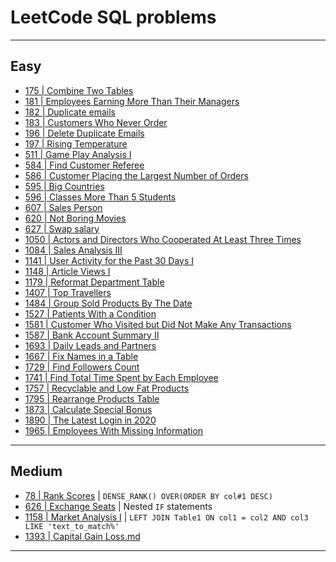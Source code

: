 # LeetCode SQL problems
***

## Easy
- [175 | Combine Two Tables](https://github.com/kyaiooiayk/SQL-Notes/blob/main/LeetCode/files/175%20-%20Combine%20Two%20Tables.md)
- [181 | Employees Earning More Than Their Managers
 ](https://github.com/kyaiooiayk/SQL-Notes/blob/main/LeetCode/files/181%20-%20Employees%20Earning%20More%20Than%20Their%20Managers.md)
- [182 | Duplicate emails](https://github.com/kyaiooiayk/SQL-Notes/blob/main/LeetCode/files/182%20-%20Duplicate%20emails.md)
- [183 | Customers Who Never Order](https://github.com/kyaiooiayk/SQL-Notes/blob/main/LeetCode/files/183%20-%20Customers%20Who%20Never%20Order.md)
- [196 | Delete Duplicate Emails](https://github.com/kyaiooiayk/SQL-Notes/blob/main/LeetCode/files/196%20-%20Delete%20Duplicate%20Emails.md)
- [197 | Rising Temperature](https://github.com/kyaiooiayk/SQL-Notes/blob/main/LeetCode/files/197%20-%20Rising%20Temperature.md)
- [511 | Game Play Analysis I](https://github.com/kyaiooiayk/SQL-Notes/blob/main/LeetCode/files/511%20-%20Game%20Play%20Analysis%20I.md)
- [584 | Find Customer Referee](https://github.com/kyaiooiayk/SQL-Notes/blob/main/LeetCode/files/584%20-%20Find%20Customer%20Referee.md)
- [586 | Customer Placing the Largest Number of Orders](https://github.com/kyaiooiayk/SQL-Notes/blob/main/LeetCode/files/586%20-%20Customer%20Placing%20the%20Largest%20Number%20of%20Orders.md)
- [595 | Big Countries](https://github.com/kyaiooiayk/SQL-Notes/blob/main/LeetCode/files/595%20-%20Big%20Countries.md)
- [596 | Classes More Than 5 Students](https://github.com/kyaiooiayk/SQL-Notes/blob/main/LeetCode/files/596%20-%20%20Classes%20More%20Than%205%20Students.md)
- [607 | Sales Person](https://github.com/kyaiooiayk/SQL-Notes/blob/main/LeetCode/files/607%20-%20Sales%20Person.md)
- [620 | Not Boring Movies](https://github.com/kyaiooiayk/SQL-Notes/blob/main/LeetCode/files/620%20-%20Not%20Boring%20Movies.md)
- [627 | Swap salary](https://github.com/kyaiooiayk/SQL-Notes/blob/main/LeetCode/files/627%20-%20Swap%20Salary.md)
- [1050 | Actors and Directors Who Cooperated At Least Three Times](https://github.com/kyaiooiayk/SQL-Notes/blob/main/LeetCode/files/1050%20-%20Actors%20and%20Directors%20Who%20Cooperated%20At%20Least%20Three%20Times.md)
- [1084 | Sales Analysis III](https://github.com/kyaiooiayk/SQL-Notes/blob/main/LeetCode/files/1084%20-%20Sales%20Analysis%20III.md)
- [1141 | User Activity for the Past 30 Days I](https://github.com/kyaiooiayk/SQL-Notes/blob/main/LeetCode/files/1141%20-%20User%20Activity%20for%20the%20Past%2030%20Days%20I.md)
- [1148 | Article Views I](https://github.com/kyaiooiayk/SQL-Notes/blob/main/LeetCode/files/1148%20-%20Article%20Views%20I.md)
- [1179 | Reformat Department Table](https://github.com/kyaiooiayk/SQL-Notes/blob/main/LeetCode/files/1179%20-%20Reformat%20Department%20Table.md)
- [1407 | Top Travellers](https://github.com/kyaiooiayk/SQL-Notes/blob/main/LeetCode/files/1407%20-%20Top%20Travellers.md)
- [1484 | Group Sold Products By The Date](https://github.com/kyaiooiayk/SQL-Notes/blob/main/LeetCode/files/1484%20-%20Group%20Sold%20Products%20By%20The%20Date.md)
- [1527 | Patients With a Condition](https://github.com/kyaiooiayk/SQL-Notes/blob/main/LeetCode/files/1527%20-%20Patients%20With%20a%20Condition.md)
- [1581 | Customer Who Visited but Did Not Make Any Transactions](https://github.com/kyaiooiayk/SQL-Notes/blob/main/LeetCode/files/1581%20-%20Customer%20Who%20Visited%20but%20Did%20Not%20Make%20Any%20Transactions.md)
- [1587 | Bank Account Summary II](https://github.com/kyaiooiayk/SQL-Notes/blob/main/LeetCode/files/1587%20-%20Bank%20Account%20Summary%20II.md)
- [1693 | Daily Leads and Partners](https://github.com/kyaiooiayk/SQL-Notes/blob/main/LeetCode/files/1693%20-%20Daily%20Leads%20and%20Partners.md)
- [1667 | Fix Names in a Table](https://github.com/kyaiooiayk/SQL-Notes/blob/main/LeetCode/files/1667%20-%20Fix%20Names%20in%20a%20Table.md)
- [1729 | Find Followers Count](https://github.com/kyaiooiayk/SQL-Notes/blob/main/LeetCode/files/1729%20-%20Find%20Followers%20Count.md)
- [1741 | Find Total Time Spent by Each Employee](https://github.com/kyaiooiayk/SQL-Notes/tree/main/LeetCode/files)
- [1757 | Recyclable and Low Fat Products](https://github.com/kyaiooiayk/SQL-Notes/blob/main/LeetCode/files/1757%20-%20Recyclable%20and%20Low%20Fat%20Products.md)
- [1795 | Rearrange Products Table](https://github.com/kyaiooiayk/SQL-Notes/blob/main/LeetCode/files/1795%20-%20Rearrange%20Products%20Table.md)
- [1873 | Calculate Special Bonus](https://github.com/kyaiooiayk/SQL-Notes/blob/main/LeetCode/files/1873%20-%20Calculate%20Special%20Bonus.md)
- [1890 | The Latest Login in 2020](https://github.com/kyaiooiayk/SQL-Notes/blob/main/LeetCode/files/1890%20-%20The%20Latest%20Login%20in%202020.md)
- [1965 | Employees With Missing Information](https://github.com/kyaiooiayk/SQL-Notes/blob/main/LeetCode/files/1965%20-%20Employees%20With%20Missing%20Information.md)
***

## Medium
- [78 | Rank Scores](https://github.com/kyaiooiayk/SQL-Notes/blob/main/LeetCode/files/78%20-%20Rank%20Scores.md) | `DENSE_RANK() OVER(ORDER BY col#1 DESC)`
- [626 | Exchange Seats](https://github.com/kyaiooiayk/SQL-Notes/blob/main/LeetCode/files/626%20-%20Exchange%20Seats.md) | Nested `IF` statements
- [1158 | Market Analysis I](https://github.com/kyaiooiayk/SQL-Notes/blob/main/LeetCode/files/1158%20-%20Market%20Analysis%20I.md) | `LEFT JOIN Table1 ON col1 = col2 AND col3 LIKE 'text_to_match%'`
- [1393 | Capital Gain Loss.md](https://github.com/kyaiooiayk/SQL-Notes/blob/main/LeetCode/files/1393%20-%20Capital%20Gain%20Loss.md)
***
